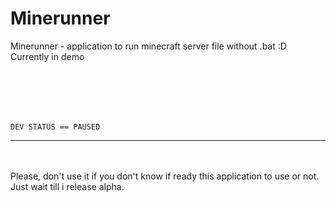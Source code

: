# Minerunner
Minerunner - application to run minecraft server file without .bat :D  
Currently in demo 

<br><br>
-----
```
DEV STATUS == PAUSED 
```
-----  
<br><br>
Please, don't use it if you don't know if ready this application to use or not.  
Just wait till i release alpha.

